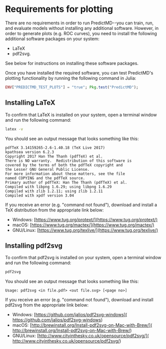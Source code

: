<!-- Beginning of file -->

# Requirements for plotting

There are no requirements in order to run PredictMD--you can train, run,
and evaluate models without installing any additional software. However, in
order to generate plots (e.g. ROC curves), you need to install the following
additional software packages on your system:
* LaTeX
* pdf2svg.

See below for instructions on installing these software packages.

Once you have installed the required software, you can test PredictMD's
plotting functionality by running the following command in Julia:
```julia
ENV["PREDICTMD_TEST_PLOTS"] = "true"; Pkg.test("PredictMD");
```

## Installing LaTeX

To confirm that LaTeX is installed on your system, open a terminal window and
run the following command:
```bash
latex -v
```

You should see an output message that looks something like this:
```
pdfTeX 3.14159265-2.6-1.40.18 (TeX Live 2017)
kpathsea version 6.2.3
Copyright 2017 Han The Thanh (pdfTeX) et al.
There is NO warranty.  Redistribution of this software is
covered by the terms of both the pdfTeX copyright and
the Lesser GNU General Public License.
For more information about these matters, see the file
named COPYING and the pdfTeX source.
Primary author of pdfTeX: Han The Thanh (pdfTeX) et al.
Compiled with libpng 1.6.29; using libpng 1.6.29
Compiled with zlib 1.2.11; using zlib 1.2.11
Compiled with xpdf version 3.04
```
If you receive an error (e.g. "command not found"), download and install a
TeX distribution from the appropriate link below:
* Windows: [https://www.tug.org/protext/](https://www.tug.org/protext/)
* macOS: [https://www.tug.org/mactex/](https://www.tug.org/mactex/)
* GNU/Linux: [https://www.tug.org/texlive/](https://www.tug.org/texlive/)

## Installing pdf2svg

To confirm that pdf2svg is installed on your system, open a terminal window
and run the following command:
```bash
pdf2svg
```

You should see an output message that looks something like this:
```
Usage: pdf2svg <in file.pdf> <out file.svg> [<page no>]
```
If you receive an error (e.g. "command not found"), download and install
pdf2svg from the appropriate link below:
* Windows: [https://github.com/jalios/pdf2svg-windows](
    https://github.com/jalios/pdf2svg-windows)
* macOS: [http://brewinstall.org/Install-pdf2svg-on-Mac-with-Brew/](
    http://brewinstall.org/Install-pdf2svg-on-Mac-with-Brew/)
* GNU/Linux: [http://www.cityinthesky.co.uk/opensource/pdf2svg/](
    http://www.cityinthesky.co.uk/opensource/pdf2svg/)

<!-- End of file -->
